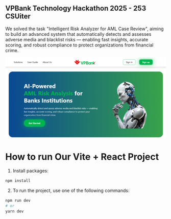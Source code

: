 ## VPBank Technology Hackathon 2025 - 253 CSUiter

We solved the task "Intelligent Risk Analyzer for AML Case Review", aiming to build an advanced system that automatically detects and assesses adverse media and blacklist risks — enabling fast insights, accurate scoring, and robust compliance to protect organizations from financial crime.

![LandingPage_Image](./public/landingPage.png)

# How to run Our Vite + React Project

1. Install packages:

```bash
npm install
```

2. To run the project, use one of the following commands:

```bash
npm run dev
# or
yarn dev
```
